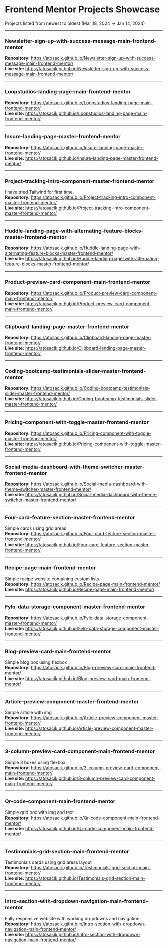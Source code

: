 # Frontend Mentor Projects Showcase

Projects listed from newest to oldest (Mar 18, 2024 → Jan 14, 2024)

---

### Newsletter-sign-up-with-success-message-main-frontend-mentor  
**Repository:** <a href="https://atosacik.github.io/Newsletter-sign-up-with-success-message-main-frontend-mentor/" target="_blank" rel="noopener noreferrer">https://atosacik.github.io/Newsletter-sign-up-with-success-message-main-frontend-mentor/</a>  
**Live site:** <a href="https://atosacik.github.io/Newsletter-sign-up-with-success-message-main-frontend-mentor/" target="_blank" rel="noopener noreferrer">https://atosacik.github.io/Newsletter-sign-up-with-success-message-main-frontend-mentor/</a>

---

### Loopstudios-landing-page-main-frontend-mentor  
**Repository:** <a href="https://atosacik.github.io/Loopstudios-landing-page-main-frontend-mentor/" target="_blank" rel="noopener noreferrer">https://atosacik.github.io/Loopstudios-landing-page-main-frontend-mentor/</a>  
**Live site:** <a href="https://atosacik.github.io/Loopstudios-landing-page-main-frontend-mentor/" target="_blank" rel="noopener noreferrer">https://atosacik.github.io/Loopstudios-landing-page-main-frontend-mentor/</a>

---

### Insure-landing-page-master-frontend-mentor  
**Repository:** <a href="https://atosacik.github.io/Insure-landing-page-master-frontend-mentor/" target="_blank" rel="noopener noreferrer">https://atosacik.github.io/Insure-landing-page-master-frontend-mentor/</a>  
**Live site:** <a href="https://atosacik.github.io/Insure-landing-page-master-frontend-mentor/" target="_blank" rel="noopener noreferrer">https://atosacik.github.io/Insure-landing-page-master-frontend-mentor/</a>

---

### Project-tracking-intro-component-master-frontend-mentor  
I have tried Tailwind for first time.  
**Repository:** <a href="https://atosacik.github.io/Project-tracking-intro-component-master-frontend-mentor/" target="_blank" rel="noopener noreferrer">https://atosacik.github.io/Project-tracking-intro-component-master-frontend-mentor/</a>  
**Live site:** <a href="https://atosacik.github.io/Project-tracking-intro-component-master-frontend-mentor/" target="_blank" rel="noopener noreferrer">https://atosacik.github.io/Project-tracking-intro-component-master-frontend-mentor/</a>

---

### Huddle-landing-page-with-alternating-feature-blocks-master-frontend-mentor  
**Repository:** <a href="https://atosacik.github.io/Huddle-landing-page-with-alternating-feature-blocks-master-frontend-mentor/" target="_blank" rel="noopener noreferrer">https://atosacik.github.io/Huddle-landing-page-with-alternating-feature-blocks-master-frontend-mentor/</a>  
**Live site:** <a href="https://atosacik.github.io/Huddle-landing-page-with-alternating-feature-blocks-master-frontend-mentor/" target="_blank" rel="noopener noreferrer">https://atosacik.github.io/Huddle-landing-page-with-alternating-feature-blocks-master-frontend-mentor/</a>

---

### Product-preview-card-component-main-frontend-mentor  
**Repository:** <a href="https://atosacik.github.io/Product-preview-card-component-main-frontend-mentor/" target="_blank" rel="noopener noreferrer">https://atosacik.github.io/Product-preview-card-component-main-frontend-mentor/</a>  
**Live site:** <a href="https://atosacik.github.io/Product-preview-card-component-main-frontend-mentor/" target="_blank" rel="noopener noreferrer">https://atosacik.github.io/Product-preview-card-component-main-frontend-mentor/</a>

---

### Clipboard-landing-page-master-frontend-mentor  
**Repository:** <a href="https://atosacik.github.io/Clipboard-landing-page-master-frontend-mentor/" target="_blank" rel="noopener noreferrer">https://atosacik.github.io/Clipboard-landing-page-master-frontend-mentor/</a>  
**Live site:** <a href="https://atosacik.github.io/Clipboard-landing-page-master-frontend-mentor/" target="_blank" rel="noopener noreferrer">https://atosacik.github.io/Clipboard-landing-page-master-frontend-mentor/</a>

---

### Coding-bootcamp-testimonials-slider-master-frontend-mentor  
**Repository:** <a href="https://atosacik.github.io/Coding-bootcamp-testimonials-slider-master-frontend-mentor/" target="_blank" rel="noopener noreferrer">https://atosacik.github.io/Coding-bootcamp-testimonials-slider-master-frontend-mentor/</a>  
**Live site:** <a href="https://atosacik.github.io/Coding-bootcamp-testimonials-slider-master-frontend-mentor/" target="_blank" rel="noopener noreferrer">https://atosacik.github.io/Coding-bootcamp-testimonials-slider-master-frontend-mentor/</a>

---

### Pricing-component-with-toggle-master-frontend-mentor  
**Repository:** <a href="https://atosacik.github.io/Pricing-component-with-toggle-master-frontend-mentor/" target="_blank" rel="noopener noreferrer">https://atosacik.github.io/Pricing-component-with-toggle-master-frontend-mentor/</a>  
**Live site:** <a href="https://atosacik.github.io/Pricing-component-with-toggle-master-frontend-mentor/" target="_blank" rel="noopener noreferrer">https://atosacik.github.io/Pricing-component-with-toggle-master-frontend-mentor/</a>

---

### Social-media-dashboard-with-theme-switcher-master-frontend-mentor  
**Repository:** <a href="https://atosacik.github.io/Social-media-dashboard-with-theme-switcher-master-frontend-mentor/" target="_blank" rel="noopener noreferrer">https://atosacik.github.io/Social-media-dashboard-with-theme-switcher-master-frontend-mentor/</a>  
**Live site:** <a href="https://atosacik.github.io/Social-media-dashboard-with-theme-switcher-master-frontend-mentor/" target="_blank" rel="noopener noreferrer">https://atosacik.github.io/Social-media-dashboard-with-theme-switcher-master-frontend-mentor/</a>

---

### Four-card-feature-section-master-frontend-mentor  
Simple cards using grid areas  
**Repository:** <a href="https://atosacik.github.io/Four-card-feature-section-master-frontend-mentor/" target="_blank" rel="noopener noreferrer">https://atosacik.github.io/Four-card-feature-section-master-frontend-mentor/</a>  
**Live site:** <a href="https://atosacik.github.io/Four-card-feature-section-master-frontend-mentor/" target="_blank" rel="noopener noreferrer">https://atosacik.github.io/Four-card-feature-section-master-frontend-mentor/</a>

---

### Recipe-page-main-frontend-mentor  
Simple recipe website containing custom lists.  
**Repository:** <a href="https://atosacik.github.io/Recipe-page-main-frontend-mentor/" target="_blank" rel="noopener noreferrer">https://atosacik.github.io/Recipe-page-main-frontend-mentor/</a>  
**Live site:** <a href="https://atosacik.github.io/Recipe-page-main-frontend-mentor/" target="_blank" rel="noopener noreferrer">https://atosacik.github.io/Recipe-page-main-frontend-mentor/</a>

---

### Fylo-data-storage-component-master-frontend-mentor  
**Repository:** <a href="https://atosacik.github.io/Fylo-data-storage-component-master-frontend-mentor/" target="_blank" rel="noopener noreferrer">https://atosacik.github.io/Fylo-data-storage-component-master-frontend-mentor/</a>  
**Live site:** <a href="https://atosacik.github.io/Fylo-data-storage-component-master-frontend-mentor/" target="_blank" rel="noopener noreferrer">https://atosacik.github.io/Fylo-data-storage-component-master-frontend-mentor/</a>

---

### Blog-preview-card-main-frontend-mentor  
Simple blog box using flexbox  
**Repository:** <a href="https://atosacik.github.io/Blog-preview-card-main-frontend-mentor/" target="_blank" rel="noopener noreferrer">https://atosacik.github.io/Blog-preview-card-main-frontend-mentor/</a>  
**Live site:** <a href="https://atosacik.github.io/Blog-preview-card-main-frontend-mentor/" target="_blank" rel="noopener noreferrer">https://atosacik.github.io/Blog-preview-card-main-frontend-mentor/</a>

---

### Article-preview-component-master-frontend-mentor  
Simple article with img  
**Repository:** <a href="https://atosacik.github.io/Article-preview-component-master-frontend-mentor/" target="_blank" rel="noopener noreferrer">https://atosacik.github.io/Article-preview-component-master-frontend-mentor/</a>  
**Live site:** <a href="https://atosacik.github.io/Article-preview-component-master-frontend-mentor/" target="_blank" rel="noopener noreferrer">https://atosacik.github.io/Article-preview-component-master-frontend-mentor/</a>

---

### 3-column-preview-card-component-main-frontend-mentor  
Simple 3 boxes using flexbox  
**Repository:** <a href="https://atosacik.github.io/3-column-preview-card-component-main-frontend-mentor/" target="_blank" rel="noopener noreferrer">https://atosacik.github.io/3-column-preview-card-component-main-frontend-mentor/</a>  
**Live site:** <a href="https://atosacik.github.io/3-column-preview-card-component-main-frontend-mentor/" target="_blank" rel="noopener noreferrer">https://atosacik.github.io/3-column-preview-card-component-main-frontend-mentor/</a>

---

### Qr-code-component-main-frontend-mentor  
Simple grid box with img and text  
**Repository:** <a href="https://atosacik.github.io/Qr-code-component-main-frontend-mentor/" target="_blank" rel="noopener noreferrer">https://atosacik.github.io/Qr-code-component-main-frontend-mentor/</a>  
**Live site:** <a href="https://atosacik.github.io/Qr-code-component-main-frontend-mentor/" target="_blank" rel="noopener noreferrer">https://atosacik.github.io/Qr-code-component-main-frontend-mentor/</a>

---

### Testimonials-grid-section-main-frontend-mentor  
Testimonials cards using grid areas layout  
**Repository:** <a href="https://atosacik.github.io/Testimonials-grid-section-main-frontend-mentor/" target="_blank" rel="noopener noreferrer">https://atosacik.github.io/Testimonials-grid-section-main-frontend-mentor/</a>  
**Live site:** <a href="https://atosacik.github.io/Testimonials-grid-section-main-frontend-mentor/" target="_blank" rel="noopener noreferrer">https://atosacik.github.io/Testimonials-grid-section-main-frontend-mentor/</a>

---

### Intro-section-with-dropdown-navigation-main-frontend-mentor  
Fully responsive website with working dropdowns and navigation  
**Repository:** <a href="https://atosacik.github.io/Intro-section-with-dropdown-navigation-main-frontend-mentor/" target="_blank" rel="noopener noreferrer">https://atosacik.github.io/Intro-section-with-dropdown-navigation-main-frontend-mentor/</a>  
**Live site:** <a href="https://atosacik.github.io/Intro-section-with-dropdown-navigation-main-frontend-mentor/" target="_blank" rel="noopener noreferrer">https://atosacik.github.io/Intro-section-with-dropdown-navigation-main-frontend-mentor/</a>
